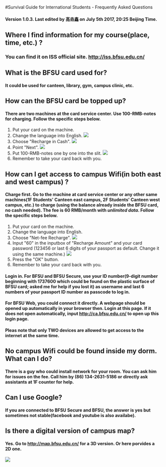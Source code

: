 #Survival Guide for International Students - Frequently Asked Questions
#### Version 1.0.3. Last edited by 高垚鑫 on July 5th 2017, 20:25 Beijing Time.

## Where I find information for my course(place, time, etc.) ?
### You can find it on ISS official site.  http://iss.bfsu.edu.cn/

## What is the BFSU card used for?
#### It could be used for canteen, library, gym, campus clinic, etc.

## How can the BFSU card be topped up?
#### There are two machines at the card service center. Use 100-RMB-notes for charging. Follow the specific steps below.
1. Put your card on the machine.
2. Change the language into English.
![](iss/1.jpg)
3. Choose "Recharge in Cash".
![](iss/2.jpg)
4. Point "Next".
![](iss/3.jpg)
5. Put 100-RMB-notes one by one into the slit.
![](iss/4.jpg)
6. Remember to take your card back with you.

## How can I get access to campus Wifi(in both east and west campus) ?
#### Charge first. Go to the machine at card service center or any other same machines(1F Students' Canteen east campus, 2F Students' Canteen west campus, etc.) to charge (using the balance already inside the BFSU card, no cash needed). The fee is 60 RMB/month with *unlimited data*. Follow the specific steps below.
1. Put your card on the machine.
2. Change the language into English.
3. Choose "Net-fee Recharge".
![](iss/11.jpg)
4. Input "60" in the inputbox of "Recharge Amount" and your card password (123456 or last 6 digits of your passport as default. Change it using the same machine.)
![](iss/22.jpg)
5. Press the "OK" button.
6. Remember to take your card back with you.

#### Login in. For BFSU and BFSU Secure, use your ID number(9-digit number beginning with 1737600 which could be found on the plastic surface of BFSU card; asked me for help if you lost it) as username and last 6 numbers of your passport ID number as passcode to log in.  
#### For BFSU Web, you could connect it directly. A webpage should be opened up automatically in your browser then. Login at this page. If it does not open automatically, input  http://ca.bfsu.edu.cn/ to open up this login page.
#### Pleas note that only TWO devices are allowed to get access to the internet at the same time.

## No campus Wifi could be found inside my dorm. What can I do?
#### There is a guy who could install network for your room. You can ask him for issues on the fee. Call him by (86) 134-2631-5186 or directly ask assistants at 1F counter for help.

## Can I use Google?
#### If you are connected to BFSU Secure and BFSU, the answer is yes but sometimes not stable(facebook and youtube is also availabe).

## Is there a digital version of campus map?
#### Yes. Go to http://map.bfsu.edu.cn/ for a 3D version. Or here porvides a 2D one.
![](iss/campus_map.jpg)